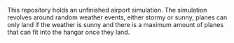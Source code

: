 This repository holds an unfinished airport simulation.
The simulation revolves around random weather events, either stormy or sunny, planes can only land if the weather is sunny and there is a maximum amount of planes that can fit into the hangar once they land.
